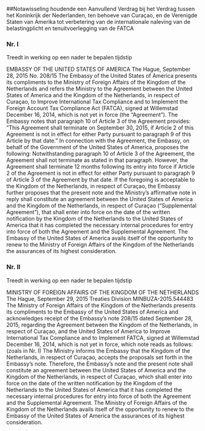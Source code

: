 <meta http-equiv='Content-Type' content='text/html; charset=utf-8' />

##Notawisseling houdende een Aanvullend Verdrag bij het Verdrag tussen het Koninkrijk der Nederlanden, ten behoeve van Curaçao, en de Verenigde Staten van Amerika tot verbetering van de internationale naleving van de belastingplicht en tenuitvoerlegging van de FATCA

### Nr.  I  
Treedt in werking op een nader te bepalen tijdstip 

EMBASSY OF THE UNITED STATES OF AMERICA The Hague, September 28, 2015 No. 208/15 The Embassy of the United States of America presents its compliments to the Ministry of Foreign Affairs of the Kingdom of the Netherlands and refers the Ministry to the Agreement between the United States of America and the Kingdom of the Netherlands, in respect of Curaçao, to Improve International Tax Compliance and to Implement the Foreign Account Tax Compliance Act (FATCA), signed at Willemstad December 16, 2014, which is not yet in force (the “Agreement”). The Embassy notes that paragraph 10 of Article 3 of the Agreement provides: ”This Agreement shall terminate on September 30, 2015, if Article 2 of this Agreement is not in effect for either Party pursuant to paragraph 9 of this Article by that date.” In connection with the Agreement, the Embassy, on behalf of the Government of the United States of America, proposes the following: Notwithstanding paragraph 10 of Article 3 of the Agreement, the Agreement shall not terminate as stated in that paragraph. However, the Agreement shall terminate 12 months following its entry into force if Article 2 of the Agreement is not in effect for either Party pursuant to paragraph 9 of Article 3 of the Agreement by that date. If the foregoing is acceptable to the Kingdom of the Netherlands, in respect of Curaçao, the Embassy further proposes that the present note and the Ministry’s affirmative note in reply shall constitute an agreement between the United States of America and the Kingdom of the Netherlands, in respect of Curaçao (“Supplemental Agreement”), that shall enter into force on the date of the written notification by the Kingdom of the Netherlands to the United States of America that it has completed the necessary internal procedures for entry into force of both the Agreement and the Supplemental Agreement. The Embassy of the United States of America avails itself of the opportunity to renew to the Ministry of Foreign Affairs of the Kingdom of the Netherlands the assurances of its highest consideration.   

### Nr.  II  
Treedt in werking op een nader te bepalen tijdstip 

MINISTRY OF FOREIGN AFFAIRS OF THE KINGDOM OF THE NETHERLANDS The Hague, September 29, 2015 Treaties Division MINBUZA-2015.544483 The Ministry of Foreign Affairs of the Kingdom of the Netherlands presents its compliments to the Embassy of the United States of America and acknowledges receipt of the Embassy’s note 208/15 dated September 28, 2015, regarding the Agreement between the Kingdom of the Netherlands, in respect of Curaçao, and the United States of America to Improve International Tax Compliance and to Implement FATCA, signed at Willemstad December 16, 2014, which is not yet in force, which note reads as follows:  (zoals in Nr. I)  The Ministry informs the Embassy that the Kingdom of the Netherlands, in respect of Curaçao, accepts the proposals set forth in the Embassy’s note. Therefore, the Embassy’s note and the present note shall constitute an agreement between the United States of America and the Kingdom of the Netherlands, in respect of Curaçao, which shall enter into force on the date of the written notification by the Kingdom of the Netherlands to the United States of America that it has completed the necessary internal procedures for entry into force of both the Agreement and the Supplemental Agreement. The Ministry of Foreign Affairs of the Kingdom of the Netherlands avails itself of the opportunity to renew to the Embassy of the United States of America the assurances of its highest consideration.   
